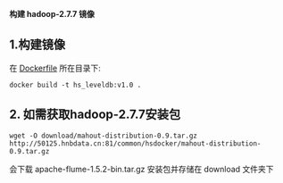 ﻿**构建 hadoop-2.7.7 镜像**

## 1.构建镜像
在 [Dockerfile](./Dockerfile) 所在目录下:  
```
docker build -t hs_leveldb:v1.0 .
```

## 2. 如需获取hadoop-2.7.7安装包    
```
wget -O download/mahout-distribution-0.9.tar.gz http://50125.hnbdata.cn:81/common/hsdocker/mahout-distribution-0.9.tar.gz
```   
会下载 apache-flume-1.5.2-bin.tar.gz 安装包并存储在 download 文件夹下



